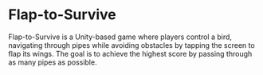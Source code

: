 # Flap-to-Survive
 Flap-to-Survive is a Unity-based game where players control a bird, navigating through pipes while avoiding obstacles by tapping the screen to flap its wings. The goal is to achieve the highest score by passing through as many pipes as possible.
